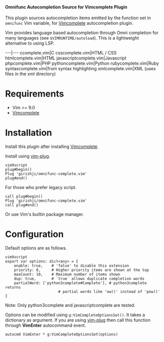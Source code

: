 #### Omnifunc Autocompletion Source for Vimcomplete Plugin

This plugin sources autocompletion items emitted by the function set in `omnifunc` Vim variable, for
[Vimcomplete](https://github.com/girishji/vimcomplete) autocompletion plugin.

Vim provides language based autocompletion through Omni completion for many
languages (see `$VIMRUNTIME/autoload`). This is a lightweight alternative to using LSP.

---|---
ccomplete.vim|C
csscomplete.vim|HTML / CSS
htmlcomplete.vim|HTML
javascriptcomplete.vim|Javascript
phpcomplete.vim|PHP
pythoncomplete.vim|Python
rubycomplete.vim|Ruby
syntaxcomplete.vim|from syntax highlighting
xmlcomplete.vim|XML (uses files in the xml directory)

# Requirements

- Vim >= 9.0
- [Vimcomplete](https://github.com/girishji/vimcomplete)

# Installation

Install this plugin after installing [Vimcomplete](https://github.com/girishji/vimcomplete).

Install using [vim-plug](https://github.com/junegunn/vim-plug).

```
vim9script
plug#begin()
Plug 'girishji/omnifunc-complete.vim'
plug#end()
```

For those who prefer legacy script.

```
call plug#begin()
Plug 'girishji/omnifunc-complete.vim'
call plug#end()
```

Or use Vim's builtin package manager.

# Configuration

Default options are as follows.

```
vim9script
export var options: dict<any> = {
    enable: true,    # 'false' to disable this extension
    priority: 8,     # Higher priority items are shown at the top
    maxCount: 10,    # Maximum number of items shown
    dup: true,       # `true` allows duplicate completion words
    partialWord: ['python3complete#Complete'], # python3complete returns
                        # partial words like 'ow()' instead of 'pow()'
}
```

Note: Only python3complete and javascriptcomplete are tested.

Options can be modified using `g:VimCompleteOptionsSet()`. It takes a
dictionary as argument. If you are using
[vim-plug](https://github.com/junegunn/vim-plug) then call this function through
__VimEnter__ autocommand event.

```
autocmd VimEnter * g:VimCompleteOptionsSet(options)
```
